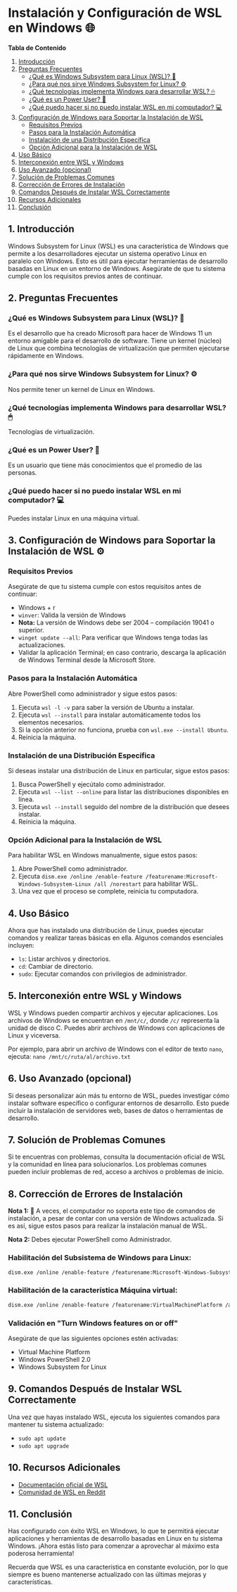# Instalación y Configuración de WSL en Windows 🌐

**Tabla de Contenido**

1. [Introducción](#1-introducción)
2. [Preguntas Frecuentes](#2-preguntas-frecuentes)
   - [¿Qué es Windows Subsystem para Linux (WSL)? 🔎](#¿qué-es-windows-subsystem-para-linux-wsl-)
   - [¿Para qué nos sirve Windows Subsystem for Linux? ⚙](#¿para-qué-nos-sirve-windows-subsystem-for-linux-)
   - [¿Qué tecnologías implementa Windows para desarrollar WSL? 🖱](#¿qué-tecnologías-implementa-windows-para-desarrollar-wsl-)
   - [¿Qué es un Power User? 🎎](#¿qué-es-un-power-user-)
   - [¿Qué puedo hacer si no puedo instalar WSL en mi computador? 💻](#¿qué-puedo-hacer-si-no-puedo-instalar-wsl-en-mi-computador-)
3. [Configuración de Windows para Soportar la Instalación de WSL](#3-configuración-de-windows-para-soportar-la-instalación-de-wsl-)
   - [Requisitos Previos](#requisitos-previos)
   - [Pasos para la Instalación Automática](#pasos-para-la-instalación-automática)
   - [Instalación de una Distribución Específica](#instalación-de-una-distribución-específica)
   - [Opción Adicional para la Instalación de WSL](#opción-adicional-para-la-instalación-de-wsl)
4. [Uso Básico](#4-uso-básico)
5. [Interconexión entre WSL y Windows](#5-interconexión-entre-wsl-y-windows)
6. [Uso Avanzado (opcional)](#6-uso-avanzado-opcional)
7. [Solución de Problemas Comunes](#7-solución-de-problemas-comunes)
8. [Corrección de Errores de Instalación](#8-corrección-de-errores-de-instalación)
9. [Comandos Después de Instalar WSL Correctamente](#9-comandos-después-de-instalar-wsl-correctamente)
10. [Recursos Adicionales](#10-recursos-adicionales)
11. [Conclusión](#11-conclusión)

## 1. Introducción

Windows Subsystem for Linux (WSL) es una característica de Windows que permite a los desarrolladores ejecutar un sistema operativo Linux en paralelo con Windows. Esto es útil para ejecutar herramientas de desarrollo basadas en Linux en un entorno de Windows. Asegúrate de que tu sistema cumple con los requisitos previos antes de continuar.

## 2. Preguntas Frecuentes

### ¿Qué es Windows Subsystem para Linux (WSL)? 🔎

Es el desarrollo que ha creado Microsoft para hacer de Windows 11 un entorno amigable para el desarrollo de software. Tiene un kernel (núcleo) de Linux que combina tecnologías de virtualización que permiten ejecutarse rápidamente en Windows.

### ¿Para qué nos sirve Windows Subsystem for Linux? ⚙

Nos permite tener un kernel de Linux en Windows.

### ¿Qué tecnologías implementa Windows para desarrollar WSL? 🖱

Tecnologías de virtualización.

### ¿Qué es un Power User? 🎎

Es un usuario que tiene más conocimientos que el promedio de las personas.

### ¿Qué puedo hacer si no puedo instalar WSL en mi computador? 💻

Puedes instalar Linux en una máquina virtual.

## 3. Configuración de Windows para Soportar la Instalación de WSL ⚙

### Requisitos Previos

Asegúrate de que tu sistema cumple con estos requisitos antes de continuar:

- Windows + r
- `winver`: Valida la versión de Windows
- **Nota:** La versión de Windows debe ser 2004 – compilación 19041 o superior.
- `winget update --all`: Para verificar que Windows tenga todas las actualizaciones.
- Validar la aplicación Terminal; en caso contrario, descarga la aplicación de Windows Terminal desde la Microsoft Store.

### Pasos para la Instalación Automática

Abre PowerShell como administrador y sigue estos pasos:

1. Ejecuta `wsl -l -v` para saber la versión de Ubuntu a instalar.
2. Ejecuta `wsl --install` para instalar automáticamente todos los elementos necesarios.
3. Si la opción anterior no funciona, prueba con `wsl.exe --install Ubuntu`.
4. Reinicia la máquina.

### Instalación de una Distribución Específica

Si deseas instalar una distribución de Linux en particular, sigue estos pasos:

1. Busca PowerShell y ejecútalo como administrador.
2. Ejecuta `wsl --list --online` para listar las distribuciones disponibles en línea.
3. Ejecuta `wsl --install` seguido del nombre de la distribución que desees instalar.
4. Reinicia la máquina.

### Opción Adicional para la Instalación de WSL

Para habilitar WSL en Windows manualmente, sigue estos pasos:

1. Abre PowerShell como administrador.
2. Ejecuta `dism.exe /online /enable-feature /featurename:Microsoft-Windows-Subsystem-Linux /all /norestart` para habilitar WSL.
3. Una vez que el proceso se complete, reinicia tu computadora.

## 4. Uso Básico

Ahora que has instalado una distribución de Linux, puedes ejecutar comandos y realizar tareas básicas en ella. Algunos comandos esenciales incluyen:

- `ls`: Listar archivos y directorios.
- `cd`: Cambiar de directorio.
- `sudo`: Ejecutar comandos con privilegios de administrador.

## 5. Interconexión entre WSL y Windows

WSL y Windows pueden compartir archivos y ejecutar aplicaciones. Los archivos de Windows se encuentran en `/mnt/c/`, donde `/c/` representa la unidad de disco C. Puedes abrir archivos de Windows con aplicaciones de Linux y viceversa.

Por ejemplo, para abrir un archivo de Windows con el editor de texto `nano`, ejecuta: `nano /mnt/c/ruta/al/archivo.txt`

## 6. Uso Avanzado (opcional)

Si deseas personalizar aún más tu entorno de WSL, puedes investigar cómo instalar software específico o configurar entornos de desarrollo. Esto puede incluir la instalación de servidores web, bases de datos o herramientas de desarrollo.

## 7. Solución de Problemas Comunes

Si te encuentras con problemas, consulta la documentación oficial de WSL y la comunidad en línea para solucionarlos. Los problemas comunes pueden incluir problemas de red, acceso a archivos o problemas de inicio.

## 8. Corrección de Errores de Instalación

**Nota 1:** 📝 A veces, el computador no soporta este tipo de comandos de instalación, a pesar de contar con una versión de Windows actualizada. Si es así, sigue estos pasos para realizar la instalación manual de WSL.

**Nota 2:** Debes ejecutar PowerShell como Administrador.

### Habilitación del Subsistema de Windows para Linux:

```bash
dism.exe /online /enable-feature /featurename:Microsoft-Windows-Subsystem-Linux /all /norestart
```

### Habilitación de la característica Máquina virtual:

```bash
dism.exe /online /enable-feature /featurename:VirtualMachinePlatform /all /norestart
```

### Validación en "Turn Windows features on or off"

Asegúrate de que las siguientes opciones estén activadas:

- Virtual Machine Platform
- Windows PowerShell 2.0
- Windows Subsystem for Linux


## 9. Comandos Después de Instalar WSL Correctamente

Una vez que hayas instalado WSL, ejecuta los siguientes comandos para mantener tu sistema actualizado:

- `sudo apt update`
- `sudo apt upgrade`


## 10. Recursos Adicionales

- [Documentación oficial de WSL](https://docs.microsoft.com/en-us/windows/wsl/)
- [Comunidad de WSL en Reddit](https://www.reddit.com/r/bashonubuntuonwindows/)


## 11. Conclusión
Has configurado con éxito WSL en Windows, lo que te permitirá ejecutar aplicaciones y herramientas de desarrollo basadas en Linux en tu sistema Windows. ¡Ahora estás listo para comenzar a aprovechar al máximo esta poderosa herramienta!

Recuerda que WSL es una característica en constante evolución, por lo que siempre es bueno mantenerse actualizado con las últimas mejoras y características.